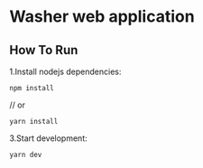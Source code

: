# Washer web application



## How To Run
1.Install nodejs dependencies:
```
npm install 
```
// or
```
yarn install
```

3.Start development:
```
yarn dev
```